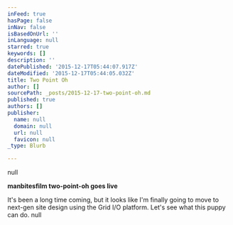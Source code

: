 ```yaml
---
inFeed: true
hasPage: false
inNav: false
isBasedOnUrl: ''
inLanguage: null
starred: true
keywords: []
description: ''
datePublished: '2015-12-17T05:44:07.917Z'
dateModified: '2015-12-17T05:44:05.032Z'
title: Two Point Oh
author: []
sourcePath: _posts/2015-12-17-two-point-oh.md
published: true
authors: []
publisher:
  name: null
  domain: null
  url: null
  favicon: null
_type: Blurb

---
```

null

**manbitesfilm two-point-oh goes live**

It's been a long time coming, but it looks like I'm finally going to move to next-gen site design using the Grid I/O platform. Let's see what this puppy can do.
null